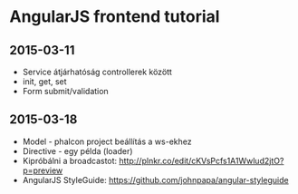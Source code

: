 # AngularJS frontend tutorial

## 2015-03-11
- Service átjárhatóság controllerek között
- init, get, set
- Form submit/validation

## 2015-03-18
- Model - phalcon project beállítás a ws-ekhez
- Directive - egy példa (loader)
- Kipróbálni a broadcastot: http://plnkr.co/edit/cKVsPcfs1A1Wwlud2jtO?p=preview
- AngularJS StyleGuide: https://github.com/johnpapa/angular-styleguide
